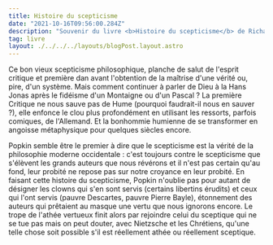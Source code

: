 ```yaml
---
title: Histoire du scepticisme
date: "2021-10-16T09:56:00.284Z"
description: "Souvenir du livre <b>Histoire du scepticisme</b> de Richard Popkin"
tag: livre
layout: ./../../../layouts/blogPost.layout.astro
---
```


Ce bon vieux scepticisme philosophique, planche de salut de l'esprit critique et première dan avant l'obtention de la maîtrise d'une vérité ou, pire, d'un système. Mais comment continuer à parler de Dieu à la Hans Jonas après le fidéisme d'un Montaigne ou d'un Pascal ? La première Critique ne nous sauve pas de Hume (pourquoi faudrait-il nous en sauver ?), elle enfonce le clou plus profondément en utilisant les ressorts, parfois comiques, de l'Allemand. Et la bonhommie humienne de se transformer en angoisse métaphysique pour quelques siècles encore.

Popkin semble être le premier à dire que le scepticisme est la vérité de la philosophie moderne occidentale : c'est toujours contre le scepticisme que s'élèvent les grands auteurs que nous révérons et il n'est pas certain qu'au fond, leur probité ne repose pas sur notre croyance en leur probité. En faisant cette histoire du scepticisme, Popkin n'oublie pas pour autant de désigner les clowns qui s'en sont servis (certains libertins érudits) et ceux qui l'ont servis (pauvre Descartes, pauvre Pierre Bayle), étonnement des auteurs qui prêtaient au masque une vertu que nous ignorons encore. Le trope de l'athée vertueux finit alors par rejoindre celui du sceptique qui ne se tue pas mais on peut douter, avec Nietzsche et les Chrétiens, qu'une telle chose soit possible s'il est réellement athée ou réellement sceptique.
